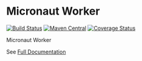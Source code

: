 # Micronaut Worker

[![Build Status](https://github.com/agorapulse/micronaut-worker/workflows/Check/badge.svg)](https://github.com/agorapulse/micronaut-worker/actions)
[![Maven Central](https://img.shields.io/maven-central/v/com.agorapulse/micronaut-worker.svg?label=Maven%20Central)](https://search.maven.org/search?q=g:%22com.agorapulse%22%20AND%20a:%22micronaut-worker%22)
[![Coverage Status](https://coveralls.io/repos/github/agorapulse/micronaut-worker/badge.svg?branch=master)](https://coveralls.io/github/agorapulse/micronaut-worker?branch=master)

Micronaut Worker

See [Full Documentation][DOCS]

[DOCS]: https://agorapulse.github.io/micronaut-worker
